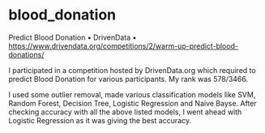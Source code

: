 # blood_donation
Predict Blood Donation • DrivenData
• https://www.drivendata.org/competitions/2/warm-up-predict-blood-donations/

I participated in a competition hosted by DrivenData.org which required to predict Blood Donation for various participants. My rank was 578/3466. 

I used some outlier removal, made various classification models like SVM, Random Forest, Decision Tree, Logistic Regression and Naive Bayse. After checking accuracy with all the above listed models, I went ahead with Logistic Regression as it was giving the best accuracy. 

